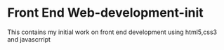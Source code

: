 # Front End Web-development-init
This contains my initial work on front end development using html5,css3 and javascrript

